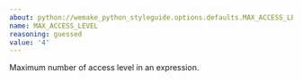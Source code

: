 ```yaml
---
about: python://wemake_python_styleguide.options.defaults.MAX_ACCESS_LEVEL
name: MAX_ACCESS_LEVEL
reasoning: guessed
value: '4'
---
```


Maximum number of access level in an expression.